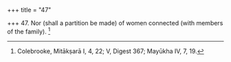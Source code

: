 +++
title = "47"

+++
47. Nor (shall a partition be made) of women connected (with members of the family). [^44] 


[^44]:  Colebrooke, Mitākṣarā I, 4, 22; V, Digest 367; Mayūkha IV, 7, 19.
